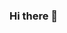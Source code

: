 ### Hi there 👋

<!--
**shoerek/shoerek** is a ✨ _special_ ✨ repository because its `README.md` (this file) appears on your GitHub profile.

Projeto de TCC do Curso de Sistemas de Informação - IFBA
Aluno: Hugo dos Santos Brito
-->
